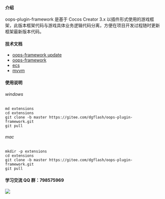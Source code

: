 #### 介绍
oops-plugin-framework 是基于 Cocos Creator 3.x 以插件形式使用的游戏框架，此版本框架代码与游戏具体业务逻辑代码分离，方便在项目开发过程随时更新框架最新版本代码。

#### 技术文档
- [oops-framework update](https://gitee.com/dgflash/oops-framework/tree/master/doc/using.md)
- [oops-framework](https://gitee.com/dgflash/oops-framework/tree/master/doc/core)
- [ecs](https://gitee.com/dgflash/oops-framework/tree/master/doc/ecs/ecs.md)
- [mvvm](https://gitee.com/dgflash/oops-framework/tree/master/doc/mvvm)

#### 使用说明
###### windows
```
md extensions
cd extensions
git clone -b master https://gitee.com/dgflash/oops-plugin-framework.git
git pull
```

###### mac
```
mkdir -p extensions
cd extensions
git clone -b master https://gitee.com/dgflash/oops-plugin-framework.git
git pull
```

#### 学习交流 QQ 群：798575969
![](http://dgflash.gitee.io/oops-full-stack-web/doc/img/qq.png)
